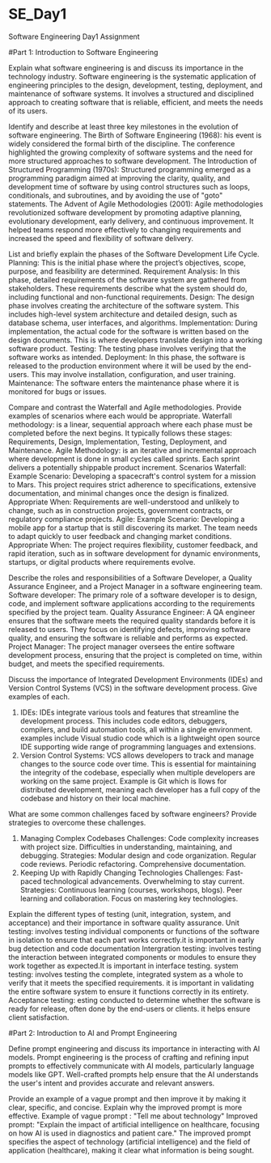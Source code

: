 # SE_Day1
Software Engineering Day1 Assignment

#Part 1: Introduction to Software Engineering

Explain what software engineering is and discuss its importance in the technology industry.
Software engineering is the systematic application of engineering principles to the design, development, testing, deployment, and maintenance of software systems. It involves a structured and disciplined approach to creating software that is reliable, efficient, and meets the needs of its users.

Identify and describe at least three key milestones in the evolution of software engineering.
The Birth of Software Engineering (1968): his event is widely considered the formal birth of the discipline. The conference highlighted the growing complexity of software systems and the need for more structured approaches to software development. 
The Introduction of Structured Programming (1970s): Structured programming emerged as a programming paradigm aimed at improving the clarity, quality, and development time of software by using control structures such as loops, conditionals, and subroutines, and by avoiding the use of "goto" statements. 
The Advent of Agile Methodologies (2001): Agile methodologies revolutionized software development by promoting adaptive planning, evolutionary development, early delivery, and continuous improvement. It helped teams respond more effectively to changing requirements and increased the speed and flexibility of software delivery.

List and briefly explain the phases of the Software Development Life Cycle.
Planning: This is the initial phase where the project’s objectives, scope, purpose, and feasibility are determined.
Requirement Analysis: In this phase, detailed requirements of the software system are gathered from stakeholders. These requirements describe what the system should do, including functional and non-functional requirements.
Design: The design phase involves creating the architecture of the software system. This includes high-level system architecture and detailed design, such as database schema, user interfaces, and algorithms.
Implementation: During implementation, the actual code for the software is written based on the design documents. This is where developers translate design into a working software product.
Testing: The testing phase involves verifying that the software works as intended.
Deployment: In this phase, the software is released to the production environment where it will be used by the end-users. This may involve installation, configuration, and user training.
Maintenance: The software enters the maintenance phase where it is monitored for bugs or issues. 

Compare and contrast the Waterfall and Agile methodologies. Provide examples of scenarios where each would be appropriate.
Waterfall methodology: is a linear, sequential approach where each phase must be completed before the next begins. It typically follows these stages: Requirements, Design, Implementation, Testing, Deployment, and Maintenance.
Agile Methodology:  is an iterative and incremental approach where development is done in small cycles called sprints. Each sprint delivers a potentially shippable product increment.
Scenarios
Waterfall:
Example Scenario: Developing a spacecraft's control system for a mission to Mars. This project requires strict adherence to specifications, extensive documentation, and minimal changes once the design is finalized.
Appropriate When: Requirements are well-understood and unlikely to change, such as in construction projects, government contracts, or regulatory compliance projects.
Agile:
Example Scenario: Developing a mobile app for a startup that is still discovering its market. The team needs to adapt quickly to user feedback and changing market conditions.
Appropriate When: The project requires flexibility, customer feedback, and rapid iteration, such as in software development for dynamic environments, startups, or digital products where requirements evolve.


Describe the roles and responsibilities of a Software Developer, a Quality Assurance Engineer, and a Project Manager in a software engineering team.
Software developer: The primary role of a software developer is to design, code, and implement software applications according to the requirements specified by the project team.
Quality Assurance Engineer: A QA engineer ensures that the software meets the required quality standards before it is released to users. They focus on identifying defects, improving software quality, and ensuring the software is reliable and performs as expected.
Project Manager: The project manager oversees the entire software development process, ensuring that the project is completed on time, within budget, and meets the specified requirements. 

Discuss the importance of Integrated Development Environments (IDEs) and Version Control Systems (VCS) in the software development process. Give examples of each.
1. IDEs: IDEs integrate various tools and features that streamline the development process. This includes code editors, debuggers, compilers, and build automation tools, all within a single environment. examples include Visual studio code which is a lightweight open source IDE supporting wide range of programming languages and extensions.
2. Version Control Systems: VCS allows developers to track and manage changes to the source code over time. This is essential for maintaining the integrity of the codebase, especially when multiple developers are working on the same project. Example is Git which is llows for distributed development, meaning each developer has a full copy of the codebase and history on their local machine.

What are some common challenges faced by software engineers? Provide strategies to overcome these challenges.
1. Managing Complex Codebases
Challenges: Code complexity increases with project size.
            Difficulties in understanding, maintaining, and debugging.
Strategies: Modular design and code organization.
            Regular code reviews.
             Periodic refactoring.
            Comprehensive documentation.
2. Keeping Up with Rapidly Changing Technologies
Challenges: Fast-paced technological advancements.
            Overwhelming to stay current.
Strategies: Continuous learning (courses, workshops, blogs).
            Peer learning and collaboration.
            Focus on mastering key technologies.


Explain the different types of testing (unit, integration, system, and acceptance) and their importance in software quality assurance.
Unit testing: involves testing individual components or functions of the software in isolation to ensure that each part works correctly.it is important in early bug detection and code documentation
Intergration testing: involves testing the interaction between integrated components or modules to ensure they work together as expected.It is important  in interface testing.
system testing: involves testing the complete, integrated system as a whole to verify that it meets the specified requirements. it is important in validating the entire software system to ensure it functions correctly in its entirety.
Acceptance testing: esting conducted to determine whether the software is ready for release, often done by the end-users or clients. it helps ensure client satisfaction. 



#Part 2: Introduction to AI and Prompt Engineering


Define prompt engineering and discuss its importance in interacting with AI models.
Prompt engineering is the process of crafting and refining input prompts to effectively communicate with AI models, particularly language models like GPT. Well-crafted prompts help ensure that the AI understands the user's intent and provides accurate and relevant answers.

Provide an example of a vague prompt and then improve it by making it clear, specific, and concise. Explain why the improved prompt is more effective.
Example of vague prompt : "Tell me about technology"
Improved prompt: "Explain the impact of artificial intelligence on healthcare, focusing on how AI is used in diagnostics and patient care."
The improved prompt specifies the aspect of technology (artificial intelligence) and the field of application (healthcare), making it clear what information is being sought.
